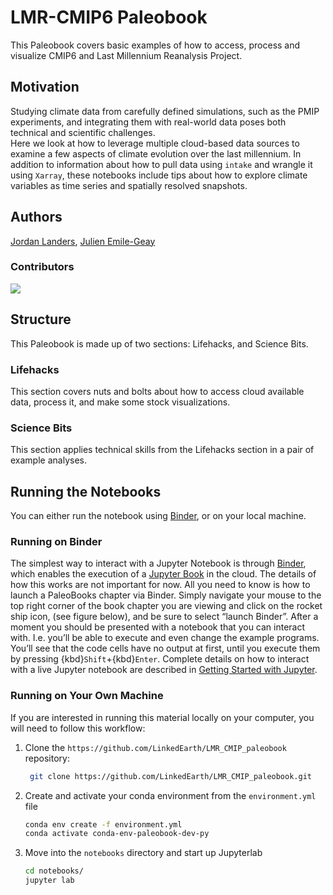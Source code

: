 # LMR-CMIP6 Paleobook

This Paleobook covers basic examples of how to access, process and visualize CMIP6 and Last Millennium Reanalysis Project.  

## Motivation

Studying climate data from carefully defined simulations, such as the PMIP experiments, and integrating them with real-world data poses both technical and scientific challenges.  
Here we look at how to leverage multiple cloud-based data sources to examine a few aspects of climate evolution over the last millennium. In addition to information about how to pull data using `intake` and wrangle it using `Xarray`, these notebooks include tips about how to explore climate variables as time series and spatially resolved snapshots. 

## Authors

[Jordan Landers](@jordanplanders), [Julien Emile-Geay](@CommonClimate)

### Contributors

<a href="https://github.com/LinkedEarth/LMR_CMIP_paleobook/graphs/contributors">
  <img src="https://contrib.rocks/image?repo=LinkedEarth/LMR_CMIP_paleobook" />
</a>

## Structure

This Paleobook is made up of two sections: Lifehacks, and Science Bits.

### Lifehacks

This section covers nuts and bolts about how to access cloud available data, process it, and make some stock visualizations.

### Science Bits

This section applies technical skills from the Lifehacks section in a pair of example analyses.

## Running the Notebooks

You can either run the notebook using [Binder](https://mybinder.org/), or on your local machine.

### Running on Binder

The simplest way to interact with a Jupyter Notebook is through
[Binder](https://mybinder.org/), which enables the execution of a
[Jupyter Book](https://jupyterbook.org) in the cloud. The details of how this works are not
important for now. All you need to know is how to launch a PaleoBooks chapter via Binder. Simply navigate your mouse to
the top right corner of the book chapter you are viewing and click
on the rocket ship icon, (see figure below), and be sure to select
“launch Binder”. After a moment you should be presented with a
notebook that you can interact with. I.e. you’ll be able to execute
and even change the example programs. You’ll see that the code cells
have no output at first, until you execute them by pressing
{kbd}`Shift`\+{kbd}`Enter`. Complete details on how to interact with
a live Jupyter notebook are described in [Getting Started with
Jupyter](https://foundations.projectpythia.org/foundations/getting-started-jupyter.html).

### Running on Your Own Machine

If you are interested in running this material locally on your computer, you will need to follow this workflow:

1. Clone the `https://github.com/LinkedEarth/LMR_CMIP_paleobook` repository:

   ```bash
    git clone https://github.com/LinkedEarth/LMR_CMIP_paleobook.git
   ```

1. Create and activate your conda environment from the `environment.yml` file
   ```bash
   conda env create -f environment.yml
   conda activate conda-env-paleobook-dev-py
   ```
1. Move into the `notebooks` directory and start up Jupyterlab
   ```bash
   cd notebooks/
   jupyter lab
   ```
